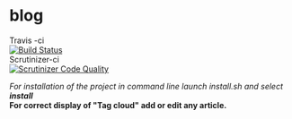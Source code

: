 blog
====

Travis -ci<br/> 
[![Build Status](https://travis-ci.org/alexgoncharcherkassy/blog.svg?branch=base)](https://travis-ci.org/alexgoncharcherkassy/blog)
<br/>
Scrutinizer-ci<br/>
[![Scrutinizer Code Quality](https://scrutinizer-ci.com/g/alexgoncharcherkassy/blog/badges/quality-score.png?b=base)](https://scrutinizer-ci.com/g/alexgoncharcherkassy/blog/?branch=base)
<br/>


<i>For installation of the project in command line launch install.sh and select <strong>install</strong></i><br/>
<strong>For correct display of "Tag cloud" add or edit any article.</strong>